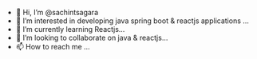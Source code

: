 - 👋 Hi, I’m @sachintsagara
- 👀 I’m interested in developing java spring boot & reactjs applications ...
- 🌱 I’m currently learning Reactjs...
- 💞️ I’m looking to collaborate on java & reactjs...
- 📫 How to reach me ...

<!---
sachintsagara/sachintsagara is a ✨ special ✨ repository because its `README.md` (this file) appears on your GitHub profile.
You can click the Preview link to take a look at your changes.
--->

